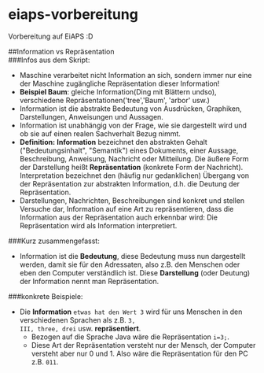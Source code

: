 # eiaps-vorbereitung
Vorbereitung auf EiAPS :D

##Information vs Repräsentation  
###Infos aus dem Skript:
* Maschine verarbeitet nicht Information an sich, sondern immer nur 
eine der Maschine zugängliche Repräsentation dieser Information!
* **Beispiel Baum**: gleiche Information(Ding mit Blättern undso), verschiedene Repräsentationen('tree','Baum', 'arbor' usw.)
* Information ist die abstrakte Bedeutung von Ausdrücken, Graphiken,
Darstellungen, Anweisungen und Aussagen.
* Information ist unabhängig von der Frage, wie sie dargestellt wird
und ob sie auf einen realen Sachverhalt Bezug nimmt.
* **Definition:** **Information** bezeichnet den abstrakten Gehalt ("Bedeutungsinhalt",
"Semantik") eines Dokuments, einer Aussage, Beschreibung,
Anweisung, Nachricht oder Mitteilung. Die äußere Form der
Darstellung heißt **Repräsentation** (konkrete Form der Nachricht).
Interpretation bezeichnet den (häufig nur gedanklichen) Übergang
von der Repräsentation zur abstrakten Information, d.h. die Deutung
der Repräsentation.
* Darstellungen, Nachrichten, Beschreibungen sind konkret und
stellen Versuche dar, Information auf eine Art zu repräsentieren,
dass die Information aus der Repräsentation auch erkennbar wird:
Die Repräsentation wird als Information interpretiert.


###Kurz zusammengefasst:
* Information ist die **Bedeutung**, diese Bedeutung muss nun dargestellt werden, damit sie für den Adressaten, 
also z.B. den Menschen oder eben den Computer verständlich ist. Diese **Darstellung** (oder Deutung) der Information
nennt man Repräsentation. 

###konkrete Beispiele:
* Die **Information** <code>etwas hat den Wert 3</code> wird für uns Menschen in den verschiedenen Sprachen als z.B. <code>3, III, three, drei</code> usw. **repräsentiert**.
  * Bezogen auf die Sprache Java wäre die Repräsentation <code>i=3;</code>.
  * Diese Art der Repräsentation versteht nur der Mensch, der Computer versteht aber nur 0 und 1. 
  Also wäre die Repräsentation für den PC  z.B. <code>011</code>.
